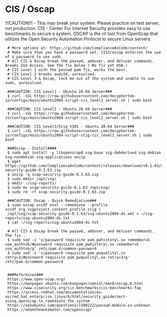 CIS / Oscap
=====

!!!CAUTION!!! - This may break your system. Please practice on test server, not production.
CIS - Center For Internet Security provides easy to use benchmarks to secure a system. OSCAP 
is the cli tool from OpenScap that utilizes the Open Security Automation Protocol to 
secure Linux servers. 

     # More options at: https://github.com/ComplianceAsCode/content/ 
     # Make sure that you have a password set, CIS3/oscap enforces the use of a password to use sudo. 
     # All CIS & Oscap break the passwd, adduser, and deluser commands. Breaks Usb Access. See the fix below ( No fix yet USB.) 
     # CIS Level 1 with the passwd pam fix, works the best.
     # CIS Level 2 breaks auditd, unresolved.
     # CIS Level 3 & Oscap, lock me out of the system and unable to use sudo, unresolved. 
  
     ###CAUTION: CIS Level1 - Ubuntu 20.04 Server###
     $ curl -sSL https://raw.githubusercontent.com/decyphertek-io/configs/main/ubuntu2004-script-cis_level1_server.sh | sudo bash

     ###CAUTION: CIS Level2 - Ubuntu 20.04 Server###
     $ curl -sSL https://raw.githubusercontent.com/decyphertek-io/configs/main/ubuntu2004-script-cis_level2_server.sh | sudo bash

     ###CAUTION: CIS Level3/Stig V1R1 - Ubuntu 20.04 Server###
     $ curl -sSL https://raw.githubusercontent.com/decyphertek-io/configs/main/ubuntu2004-script-stig-cis_level3_server.sh | sudo bash

     ###Oscap - Install####
     $ sudo apt install -y libopenscap8 ssg-base ssg-debderived ssg-debian ssg-nondebian ssg-applications unzip
     $ wget https://github.com/ComplianceAsCode/content/releases/download/v0.1.63/scap-security-guide-0.1.63.zip 
     $ unzip -q scap-security-guide-0.1.63.zip
     $ sudo mkdir /opt/ssg/
     $ mkdir ~/ssg-reports/
     $ sudo mv scap-security-guide-0.1.63 /opt/ssg/
     $ sudo rm -rf scap-security-guide-0.1.63.zip
  
     ###CAUTION: Oscap - Quick Remediation###
     $ sudo oscap xccdf eval --remediate --profile xccdf_org.ssgproject.content_profile_stig \
     /opt/ssg/scap-security-guide-0.1.63/ssg-ubuntu2004-ds.xml > ~/ssg-reports/ssg-ubuntu2004-ds.txt
     $ cat ~/ssg-reports/ssg-ubuntu2004-ds.txt

     # All CIS & Oscap break the passwd, adduser, and deluser commands. The fix .
     $ sudo sed -i 's/password requisite pam_pwhistory\.so remember=5  use_authtok/#password requisite pam_pwhistory\.so remember=5  use_authtok/g' /etc/pam.d/common-password 
     $ sudo sed -i 's/password requisite pam_pwquality\.so retry=3/#password requisite pam_pwquality\.so retry=3/g' /etc/pam.d/common-password
  
  
     ###References###
     https://www.open-scap.org/
     https://manpages.ubuntu.com/manpages/xenial/man8/oscap.8.html
     https://www.cisecurity.org/cis-benchmarks/cis-benchmarks-faq
     https://access.redhat.com/documentation/en-us/red_hat_enterprise_linux/6/html/security_guide/sect-using_openscap_to_remediate_the_system
     https://askubuntu.com/questions/1390222/passwd-module-is-unknown
     https://adamtheautomator.com/openscap/


